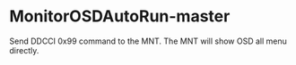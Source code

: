 # MonitorOSDAutoRun-master
Send DDCCI 0x99 command to the MNT. The MNT will show OSD all menu directly.
